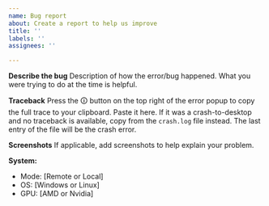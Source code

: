 ```yaml
---
name: Bug report
about: Create a report to help us improve
title: ''
labels: ''
assignees: ''

---
```


**Describe the bug**
Description of how the error/bug happened. What you were trying to do at the time is helpful.

**Traceback**
Press the 🛈 button on the top right of the error popup to copy the full trace to your clipboard. Paste it here. If it was a crash-to-desktop and no traceback is available, copy from the `crash.log` file instead. The last entry of the file will be the crash error.

**Screenshots**
If applicable, add screenshots to help explain your problem.

**System:**
 - Mode: [Remote or Local]
 - OS: [Windows or Linux]
 - GPU: [AMD or Nvidia]
